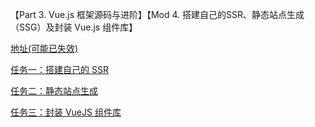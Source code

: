 【Part 3. Vue.js 框架源码与进阶】【Mod 4. 搭建自己的SSR、静态站点生成（SSG）及封装 Vue.js 组件库】

[地址(可能已失效)](https://kaiwu.lagou.com/xunlianying/index.html?courseId=17#/detail?weekId=759&lessonId=13691)

[任务一：搭建自己的 SSR](./01-my-ssr.md)

[任务二：静态站点生成](./02-static-site-generate.md)

[任务三：封装 VueJS 组件库](./03-my-vue-ui-library.md)
